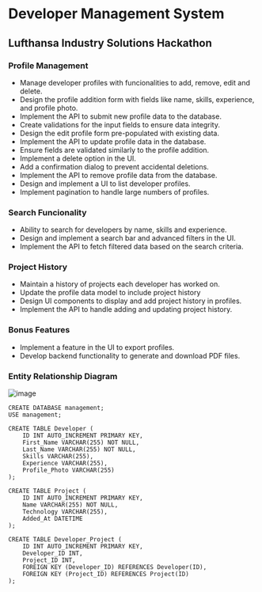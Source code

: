 # Developer Management System
## Lufthansa Industry Solutions Hackathon

### Profile Management
- Manage developer profiles with funcionalities to add, remove, edit and delete.
- Design the profile addition form with fields like name, skills, experience, and profile photo.
- Implement the API to submit new profile data to the database.
- Create validations for the input fields to ensure data integrity.
- Design the edit profile form pre-populated with existing data.
- Implement the API to update profile data in the database.
- Ensure fields are validated similarly to the profile addition.
- Implement a delete option in the UI.
- Add a confirmation dialog to prevent accidental deletions.
- Implement the API to remove profile data from the database.
- Design and implement a UI to list developer profiles.
- Implement pagination to handle large numbers of profiles.

### Search Funcionality
- Ability to search for developers by name, skills and experience.
- Design and implement a search bar and advanced filters in the UI.
- Implement the API to fetch filtered data based on the search criteria.

### Project History
- Maintain a history of projects each developer has worked on.
- Update the profile data model to include project history
- Design UI components to display and add project history in profiles.
- Implement the API to handle adding and updating project history.

### Bonus Features
 - Implement a feature in the UI to export profiles.
 - Develop backend functionality to generate and download PDF files.



### Entity Relationship Diagram

![image](https://github.com/MarioMuco/Developer_Management_System/assets/45602326/7f407bfb-bbbb-4dfc-a414-d1fa5807dcdf)

```
CREATE DATABASE management;
USE management;

CREATE TABLE Developer (
    ID INT AUTO_INCREMENT PRIMARY KEY,
    First_Name VARCHAR(255) NOT NULL,
    Last_Name VARCHAR(255) NOT NULL,
    Skills VARCHAR(255),
    Experience VARCHAR(255),
    Profile_Photo VARCHAR(255)
);

CREATE TABLE Project (
    ID INT AUTO_INCREMENT PRIMARY KEY,
    Name VARCHAR(255) NOT NULL,
    Technology VARCHAR(255),
    Added_At DATETIME
);

CREATE TABLE Developer_Project (
    ID INT AUTO_INCREMENT PRIMARY KEY,
    Developer_ID INT,
    Project_ID INT,
    FOREIGN KEY (Developer_ID) REFERENCES Developer(ID),
    FOREIGN KEY (Project_ID) REFERENCES Project(ID)
);
```


